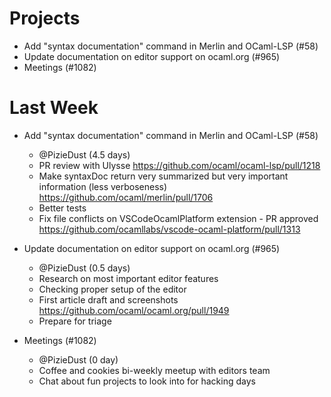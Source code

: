 # Projects

- Add "syntax documentation" command in Merlin and OCaml-LSP (#58)
- Update documentation on editor support on ocaml.org (#965)
- Meetings (#1082)

# Last Week

- Add "syntax documentation" command in Merlin and OCaml-LSP (#58)
  - @PizieDust (4.5 days)
  - PR review with Ulysse https://github.com/ocaml/ocaml-lsp/pull/1218
  - Make syntaxDoc return very summarized but very important information (less verboseness) https://github.com/ocaml/merlin/pull/1706
  - Better tests
  - Fix file conflicts on VSCodeOcamlPlatform extension - PR approved https://github.com/ocamllabs/vscode-ocaml-platform/pull/1313

- Update documentation on editor support on ocaml.org (#965)
  - @PizieDust (0.5 days)
  - Research on most important editor features
  - Checking proper setup of the editor
  - First article draft and screenshots https://github.com/ocaml/ocaml.org/pull/1949
  - Prepare for triage

- Meetings (#1082)
  - @PizieDust (0 day)
  - Coffee and cookies bi-weekly meetup with editors team
  - Chat about fun projects to look into for hacking days
